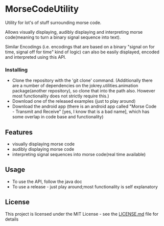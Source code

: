 # MorseCodeUtility

Utility for lot's of stuff surrounding morse code.

Allows visually displaying, audibly displaying and interpreting morse code(meaning to turn a binary signal sequence into text).

Similar Encodings (i.e. encodings that are based on a binary "signal on for time, signal off for time" kind of logic) can also be easily displayed, encoded and interpreted using this API.

### Installing

* Clone the repository with the 'git clone' command.
(Additionally there are a number of dependencies on the jokrey.utilities.animation package(another repository), so clone that into the path also. However most functionality does not strictly require this.)
* Download one of the released examples (just to play around)
* Download the android app (there is an android app called "Morse Code - Transmit and Receive" [yes, I know that is a bad name], which has some overlap in code base and functionality)

## Features

 * visually displaying morse code
 * audibly displaying morse code
 * interpreting signal sequences into morse code(real time available)

## Usage

* To use the API, follow the java doc
* To use a release - just play around;most functionality is self explanatory

## License

This project is licensed under the MIT License - see the [LICENSE.md](LICENSE.md) file for details